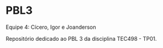 # PBL3
Equipe 4: Cícero, Igor e Joanderson

Repositório dedicado ao PBL 3 da disciplina TEC498 - TP01.
